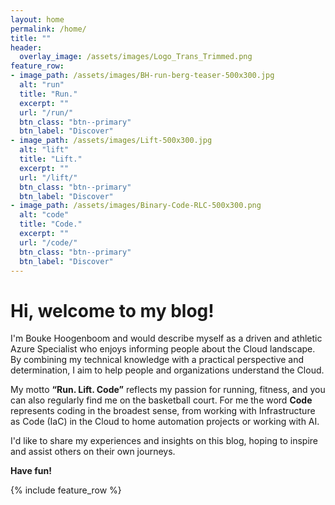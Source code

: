 ```yaml
---
layout: home
permalink: /home/
title: ""
header:
  overlay_image: /assets/images/Logo_Trans_Trimmed.png
feature_row:
- image_path: /assets/images/BH-run-berg-teaser-500x300.jpg
  alt: "run"
  title: "Run."
  excerpt: ""
  url: "/run/"
  btn_class: "btn--primary"
  btn_label: "Discover"
- image_path: /assets/images/Lift-500x300.jpg
  alt: "lift"
  title: "Lift."
  excerpt: ""
  url: "/lift/"
  btn_class: "btn--primary"
  btn_label: "Discover"
- image_path: /assets/images/Binary-Code-RLC-500x300.png
  alt: "code"
  title: "Code."
  excerpt: ""
  url: "/code/"
  btn_class: "btn--primary"
  btn_label: "Discover"
---
```

# Hi, welcome to my blog!

I'm Bouke Hoogenboom and would describe myself as a driven and athletic Azure Specialist who enjoys informing people about the Cloud landscape. 
By combining my technical knowledge with a practical perspective and determination, I aim to help people and organizations understand the Cloud. 

My motto **“Run. Lift. Code”** reflects my passion for running, fitness, and you can also regularly find me on the basketball court.
For me the word **Code** represents coding in the broadest sense, from working with Infrastructure as Code (IaC) in the Cloud to home automation projects or working with AI.

I'd like to share my experiences and insights on this blog, hoping to inspire and assist others on their own journeys.

**Have fun!**

{% include feature_row %}